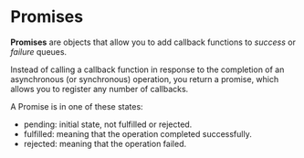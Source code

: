 # Promises

**Promises** are objects that allow you to add callback functions to *success* or *failure* queues.

Instead of calling a callback function in response to the completion of an asynchronous (or synchronous) operation, you return a promise, which allows you to register any number of callbacks.

A Promise is in one of these states:

- pending: initial state, not fulfilled or rejected.
- fulfilled: meaning that the operation completed successfully.
- rejected: meaning that the operation failed.
